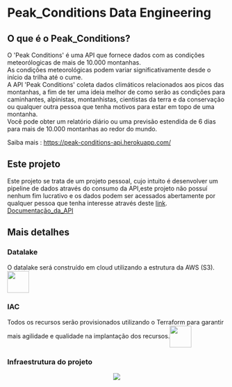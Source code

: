 # Peak_Conditions Data Engineering
## O que é o Peak_Conditions?
O 'Peak Conditions' é uma API que fornece dados com as condições meteorólogicas de mais de 10.000 montanhas.\
As condições meteorológicas podem variar significativamente desde o início da trilha até o cume.\
A API 'Peak Conditions' coleta dados climáticos relacionados aos picos das montanhas, a fim de ter uma ideia melhor de como serão as condições para caminhantes, alpinistas, montanhistas, cientistas da terra e da conservação ou qualquer outra pessoa que tenha motivos para estar em topo de uma montanha.\
Você pode obter um relatório diário ou uma previsão estendida de 6 dias para mais de 10.000 montanhas ao redor do mundo.



Saiba mais : https://peak-conditions-api.herokuapp.com/

## Este projeto
Este projeto se trata de um projeto pessoal, cujo intuito é desenvolver um pipeline de dados através do consumo da API,este projeto não possuí nenhum fim lucrativo e os dados podem ser acessados abertamente por qualquer pessoa que tenha interesse através deste [link](https://rapidapi.com/SeanRogan/api/peak-conditions).\
[Documentação_da_API](https://peak-conditions-api.herokuapp.com/documentation)

## Mais detalhes
### Datalake
O datalake será construído em cloud utilizando a estrutura da AWS (S3). <img align="center" height="50" width="50" src="https://user-images.githubusercontent.com/63247260/204093780-c383801a-0f86-4e9c-8504-8edfe508189e.png">


### IAC
Todos os recursos serão provisionados utilizando o Terraform para garantir mais agilidade e qualidade na implantação dos recursos.<img align="center" height="50" width="50" src="https://user-images.githubusercontent.com/63247260/204093858-e2e7d68a-0f2e-4bc9-b30d-29ce45020b0f.png">

### Infraestrutura do projeto
<p align=center>
  <img src="https://github.com/guisantos13/peak-condition-data-engineering/blob/e4e689852fcc56b8488ed99aeb68959171db8030/Infraestrutura_peak_conditions.drawio.png" />
  </p>
<p align=center>




